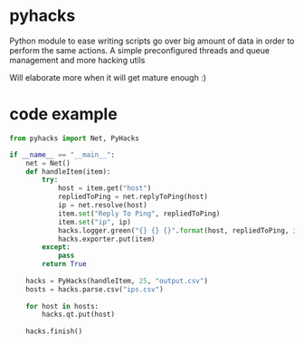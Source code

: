 # pyhacks
Python module to ease writing scripts go over big amount of data in order to perform the same actions. A simple preconfigured threads and queue management and more hacking utils

Will elaborate more when it will get mature enough :)

# code example

```python
from pyhacks import Net, PyHacks

if __name__ == "__main__":
	net = Net()
	def handleItem(item):
		try:
			host = item.get("host")
			repliedToPing = net.replyToPing(host)
			ip = net.resolve(host)
			item.set("Reply To Ping", repliedToPing)
			item.set("ip", ip)
			hacks.logger.green("{} {} {}".format(host, repliedToPing, ip))
			hacks.exporter.put(item)
		except:
			pass
		return True
	
	hacks = PyHacks(handleItem, 25, "output.csv")
	hosts = hacks.parse.csv("ips.csv")
	
	for host in hosts:
		hacks.qt.put(host)
	
	hacks.finish()

    
```
